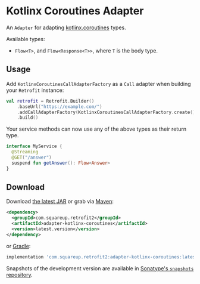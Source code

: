 Kotlinx Coroutines Adapter
==============

An `Adapter` for adapting [kotlinx.coroutines][1] types.

Available types:

 * `Flow<T>`, and `Flow<Response<T>>`, where `T` is the body type.


Usage
-----

Add `KotlinxCoroutinesCallAdapterFactory` as a `Call` adapter when building your `Retrofit` instance:
```kotlin
val retrofit = Retrofit.Builder()
    .baseUrl("https://example.com/")
    .addCallAdapterFactory(KotlinxCoroutinesCallAdapterFactory.create())
    .build()
```

Your service methods can now use any of the above types as their return type.
```kotlin
interface MyService {
  @Streaming
  @GET("/answer")
  suspend fun getAnswer(): Flow<Answer>
}
```


Download
--------

Download [the latest JAR][2] or grab via [Maven][3]:
```xml
<dependency>
  <groupId>com.squareup.retrofit2</groupId>
  <artifactId>adapter-kotlinx-coroutines</artifactId>
  <version>latest.version</version>
</dependency>
```
or [Gradle][3]:
```groovy
implementation 'com.squareup.retrofit2:adapter-kotlinx-coroutines:latest.version'
```

Snapshots of the development version are available in [Sonatype's `snapshots` repository][snap].



 [1]: https://github.com/Kotlin/kotlinx.coroutines
[2]: https://search.maven.org/remote_content?g=com.squareup.retrofit2&a=adapter-kotlinx-coroutines&v=LATEST
[3]: https://search.maven.org/search?q=g:com.squareup.retrofit2%20a:adapter-kotlinx-coroutines
[snap]: https://s01.oss.sonatype.org/content/repositories/snapshots/

